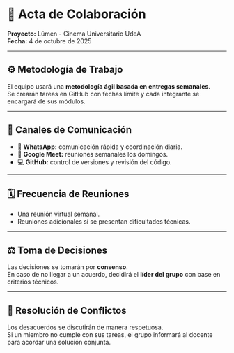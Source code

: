 # 🤝 Acta de Colaboración  
**Proyecto:** Lúmen - Cinema Universitario UdeA  
**Fecha:** 4 de octubre de 2025  

---

## ⚙️ Metodología de Trabajo  
El equipo usará una **metodología ágil basada en entregas semanales**.  
Se crearán tareas en GitHub con fechas límite y cada integrante se encargará de sus módulos.  

---

## 💬 Canales de Comunicación  
- 💬 **WhatsApp:** comunicación rápida y coordinación diaria.  
- 🎥 **Google Meet:** reuniones semanales los domingos.  
- 💻 **GitHub:** control de versiones y revisión del código.  

---

## 🗓️ Frecuencia de Reuniones  
- Una reunión virtual semanal.  
- Reuniones adicionales si se presentan dificultades técnicas.  

---

## ⚖️ Toma de Decisiones  
Las decisiones se tomarán por **consenso**.  
En caso de no llegar a un acuerdo, decidirá el **líder del grupo** con base en criterios técnicos.  

---

## 🧠 Resolución de Conflictos  
Los desacuerdos se discutirán de manera respetuosa.  
Si un miembro no cumple con sus tareas, el grupo informará al docente para acordar una solución conjunta.
